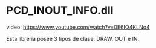 # PCD_INOUT_INFO.dll
video: https://www.youtube.com/watch?v=0E6IQ4KLNo4

Esta libreria posee 3 tipos de clase: DRAW, OUT e IN.
